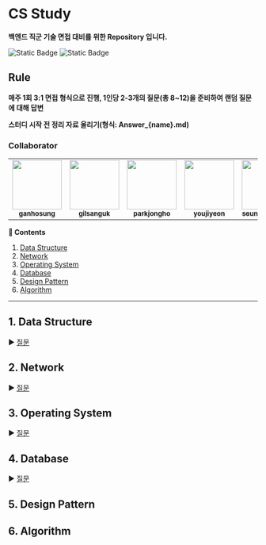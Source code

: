 # CS Study
**백엔드 직군 기술 면접 대비를 위한 Repository 입니다.**

![Static Badge](https://img.shields.io/badge/since-2023.06.29-%2391a3e5?style=flat-square) ![Static Badge](https://img.shields.io/badge/author-hosung%2C_sanguk%2C_jongho%2C_jiyeon%2C_seungbok-%23d396db?style=flat-square)

## Rule
**매주 1회 3:1 면접 형식으로 진행, 1인당 2-3개의 질문(총 8~12)을 준비하여 랜덤 질문에 대해 답변**

**스터디 시작 전 정리 자료 올리기(형식: Answer_{name}.md)**

### Collaborator
<table>
  <tr>
   <td align="center">
   <a href="https://github.com/ghs93"><img src="https://avatars.githubusercontent.com/ghs93" width="100px;" alt=""/>
       <br /><sub><b>ganhosung</b><br></sub></a>
   </td>
   <td align="center">
   <a href="https://github.com/gilsanguk"><img src="https://avatars.githubusercontent.com/gilsanguk" width="100px;" alt=""/>
       <br /><sub><b>gilsanguk</b><br></sub></a>
   </td>
   <td align="center">
   <a href="https://github.com/jonghopark1014"><img src="https://avatars.githubusercontent.com/jonghopark1014" width="100px;" alt=""/>
       <br /><sub><b>parkjongho</b><br></sub></a>
   </td>
   <td align="center">
   <a href="https://github.com/youjiyeon"><img src="https://avatars.githubusercontent.com/youjiyeon" width="100px;" alt=""/>
       <br /><sub><b>youjiyeon</b><br></sub></a>
   </td>
   <td align="center">
   <a href="https://github.com/seungbok3240"><img src="https://avatars.githubusercontent.com/seungbok3240" width="100px;" alt=""/>
       <br /><sub><b>seungbok3240</b><br></sub></a>
   </td>
  </tr>
</table>

**:book: Contents**
1. [Data Structure](#1-data-structure)
2. [Network](#2-network)
3. [Operating System](#3-operating-system)
4. [Database](#4-database)
5. [Design Pattern](#5-design-pattern)
6. [Algorithm](#6-algorithm)
---

## 1. Data Structure
:arrow_forward: [질문](/DataStructure/README.md)

## 2. Network
:arrow_forward: [질문](/Network/README.md)

## 3. Operating System
:arrow_forward: [질문](/OperatingSystem/README.md)

## 4. Database
:arrow_forward: [질문](/Database/README.md)

## 5. Design Pattern

## 6. Algorithm 
